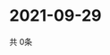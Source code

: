# 2021-09-29
  共 0条

  <!-- BEGIN -->
  <!-- 最后更新时间Wed Sep 29 2021 12:06:43 GMT+0000 (Coordinated Universal Time) -->
  
  <!-- END -->
  
  